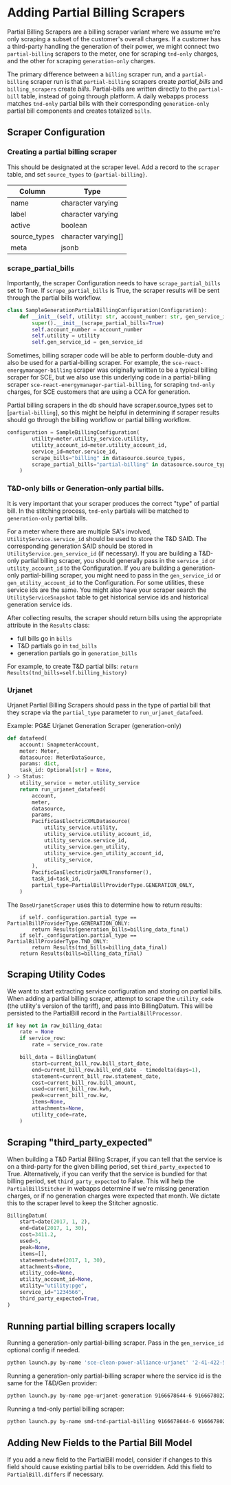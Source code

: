 # Adding Partial Billing Scrapers

Partial Billing Scrapers are a billing scraper variant where we assume we're only scraping a subset of the customer's
overall charges. If a customer has a third-party handling the generation of their power, we might connect two `partial-billing` scrapers to
the meter, one for scraping `tnd-only` charges, and the other for scraping `generation-only` charges.

The primary difference between a `billing` scraper run, and a `partial-billing` scraper run is that `partial-billing`
scrapers create *partial_bills* and `billing_scrapers` create *bills*. Partial-bills are written directly to the 
`partial-bill` table, instead of going through platform.  A daily webapps process matches `tnd-only` 
partial bills with their corresponding `generation-only` partial bill components and creates totalized `bills`.


## Scraper Configuration

### Creating a partial billing scraper

This should be designated at the scraper level.   Add a record to the `scraper` table, and set
`source_types` to `{partial-billing}`.

| Column        | Type                  |
| --------------| ----------------------|
| name          | character varying     |
| label         | character varying     |
| active        | boolean               |
| source_types  | character varying[]   |
| meta          | jsonb                 |


### scrape_partial_bills

Importantly, the scraper Configuration needs to have `scrape_partial_bills` set to True.  If `scrape_partial_bills`
is True, the scraper results will be sent through the partial bills workflow.

```python
class SampleGenerationPartialBillingConfiguration(Configuration):
    def __init__(self, utility: str, account_number: str, gen_service_id: str):
        super().__init__(scrape_partial_bills=True)
        self.account_number = account_number
        self.utility = utility
        self.gen_service_id = gen_service_id
```

Sometimes, billing scraper code will be able to perform double-duty and also be used for a partial-billing scraper.
For example, the `sce-react-energymanager-billing` scraper was originally written to be a typical billing scraper for SCE,
but we also use this underlying code in a partial-billing scraper `sce-react-energymanager-partial-billing`,
for scraping `tnd-only` charges, for SCE customers that are using a CCA for generation.

Partial billing scrapers in the db should have scraper.source_types set to [`partial-billing`], so this might be 
helpful in determining if scraper results should go through the billing workflow or partial billing workflow.

```python
configuration = SampleBillingConfiguration(
        utility=meter.utility_service.utility,
        utility_account_id=meter.utility_account_id,
        service_id=meter.service_id,
        scrape_bills="billing" in datasource.source_types,
        scrape_partial_bills="partial-billing" in datasource.source_types,
    )
```

### T&D-only bills or Generation-only partial bills.

It is very important that your scraper produces the correct "type" of partial bill.  In the stitching process, `tnd-only`
partials will be matched to `generation-only` partial bills.

For a meter where there are multiple SA's involved, `UtilityService.service_id` should be used to store the T&D SAID. The
corresponding generation SAID should be stored in `UtilityService.gen_service_id` (if necessary).  If you are building a T&D-only
partial billing scraper, you should generally pass in the `service_id` or `utility_account_id` to the Configuration.
If you are building a generation-only partial-billing scraper, you might need to pass
in the `gen_service_id` or `gen_utility_account_id` to the Configuration. For some utilities, these service ids are 
the same.  You might also have your scraper search the `UtilityServiceSnapshot` table to get historical service ids
and historical generation service ids.

After collecting results, the scraper should return bills using the appropriate attribute in the `Results` class:

  - full bills go in `bills`
  - T&D partials go in `tnd_bills`
  - generation partials go in `generation_bills`

For example, to create T&D partial bills: `return Results(tnd_bills=self.billing_history)`

### Urjanet

Urjanet Partial Billing Scrapers should pass in the type of partial bill that they scrape via the `partial_type` parameter
to `run_urjanet_datafeed`.

Example: PG&E Urjanet Generation Scraper (generation-only)
```python
def datafeed(
    account: SnapmeterAccount,
    meter: Meter,
    datasource: MeterDataSource,
    params: dict,
    task_id: Optional[str] = None,
) -> Status:
    utility_service = meter.utility_service
    return run_urjanet_datafeed(
        account,
        meter,
        datasource,
        params,
        PacificGasElectricXMLDatasource(
            utility_service.utility,
            utility_service.utility_account_id,
            utility_service.service_id,
            utility_service.gen_utility,
            utility_service.gen_utility_account_id,
            utility_service,
        ),
        PacificGasElectricUrjaXMLTransformer(),
        task_id=task_id,
        partial_type=PartialBillProviderType.GENERATION_ONLY,
    )
```

The `BaseUrjanetScraper` uses this to determine how to return results:

```
    if self._configuration.partial_type == PartialBillProviderType.GENERATION_ONLY:
        return Results(generation_bills=billing_data_final)
    if self._configuration.partial_type == PartialBillProviderType.TND_ONLY:
        return Results(tnd_bills=billing_data_final)
    return Results(bills=billing_data_final)
```

## Scraping Utility Codes
We want to start extracting service configuration and storing on partial bills. When adding a partial billing scraper, 
attempt to scrape the `utility_code` (the utility's version of the tariff), and pass into BillingDatum.  This will 
be persisted to the PartialBill record in the `PartialBillProcessor`.

```python
if key not in raw_billing_data:
    rate = None
    if service_row:
        rate = service_row.rate

    bill_data = BillingDatum(
        start=current_bill_row.bill_start_date,
        end=current_bill_row.bill_end_date - timedelta(days=1),
        statement=current_bill_row.statement_date,
        cost=current_bill_row.bill_amount,
        used=current_bill_row.kwh,
        peak=current_bill_row.kw,
        items=None,
        attachments=None,
        utility_code=rate,
    )
```

## Scraping "third_party_expected"
When building a T&D Partial Billing Scraper, if you can tell that the service is on a third-party 
for the given billing period, set `third_party_expected` to True.  Alternatively, if you can verify
that the service is bundled for that billing period, set `third_party_expected` to False.  This
will help the `PartialBillStitcher` in webapps determine if we're missing generation charges, 
or if no generation charges were expected that month.  We dictate this to the scraper level 
to keep the Stitcher agnostic.

```python
BillingDatum(
    start=date(2017, 1, 2),
    end=date(2017, 1, 30),
    cost=3411.2,
    used=5,
    peak=None,
    items=[],
    statement=date(2017, 1, 30),
    attachments=None,
    utility_code=None,
    utility_account_id=None,
    utility="utility:pge",
    service_id="1234566",
    third_party_expected=True,
)

```


## Running partial billing scrapers locally

Running a generation-only partial-billing scraper.  Pass in the `gen_service_id` optional config if needed.
```bash
python launch.py by-name 'sce-clean-power-alliance-urjanet' '2-41-422-5144' '3-049-1578-16' '2019-01-01' '2020-05-01' --gen_service_id '3-050-6585-98'

```

Running a generation-only partial-billing scraper where the service id is the same for the T&D/Gen provider:
```bash
python launch.py by-name pge-urjanet-generation 9166678644-6 9166678022 2018-1-22 2019-1-22
```

Running a tnd-only partial billing scraper:
```bash
python launch.py by-name smd-tnd-partial-billing 9166678644-6 9166678022 2015-11-20 2021-1-15
```

## Adding New Fields to the Partial Bill Model

If you add a new field to the PartialBill model, consider if changes to this field should cause existing partial bills 
to be overridden.  Add this field to `PartialBill.differs` if necessary.



